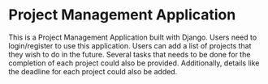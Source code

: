 # Project Management Application
This is a Project Management Application built with Django. Users need to login/register to use this application. Users can add a list of projects that they wish to do in the future. Several tasks that needs to be done for the completion of each project could also be provided. Additionally, details like the deadline for each project could also be added.
